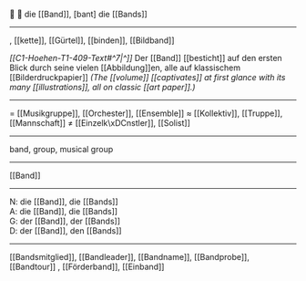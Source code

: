 🔵 🎵 die [[Band]], [bant]
die [[Bands]]

---
, [[kette]], [[Gürtel]], [[binden]], [[Bildband]]

*[[C1-Hoehen-T1-409-Text#^7|^]]* Der [[Band]] [[besticht]] auf den ersten Blick durch seine vielen [[Abbildung]]en, alle auf klassischem [[Bilderdruckpapier]]
*(The [[volume]] [[captivates]] at first glance with its many [[illustrations]], all on classic [[art paper]].)*



---
= [[Musikgruppe]], [[Orchester]], [[Ensemble]]
≈ [[Kollektiv]], [[Truppe]], [[Mannschaft]]
≠ [[Einzelk\xDCnstler]], [[Solist]]

---
band, group, musical group

---
[[Band]]

---
N: die [[Band]], die [[Bands]]  
A: die [[Band]], die [[Bands]]  
G: der [[Band]], der [[Bands]]  
D: der [[Band]], den [[Bands]]  

---
[[Bandsmitglied]], [[Bandleader]], [[Bandname]], [[Bandprobe]], [[Bandtour]]
, [[Förderband]], [[Einband]]